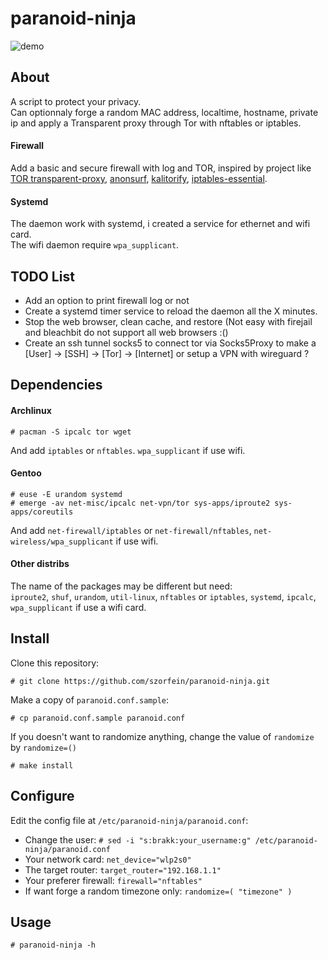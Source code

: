 # paranoid-ninja
![demo](https://raw.githubusercontent.com/szorfein/paranoid-ninja/master/demo/paranoid-ninja.png)

## About 
A script to protect your privacy.  
Can optionnaly forge a random MAC address, localtime, hostname, private ip and apply a Transparent proxy through Tor with nftables or iptables.  

#### Firewall
Add a basic and secure firewall with log and TOR, inspired by project like [TOR transparent-proxy](https://trac.torproject.org/projects/tor/wiki/doc/TransparentProxy), [anonsurf](https://github.com/ParrotSec/anonsurf), [kalitorify](https://github.com/brainfucksec/kalitorify.git), [iptables-essential](https://github.com/trimstray/iptables-essentials). 

#### Systemd
The daemon work with systemd, i created a service for ethernet and wifi card.  
The wifi daemon require `wpa_supplicant`.  

## TODO List
+ Add an option to print firewall log or not
+ Create a systemd timer service to reload the daemon all the X minutes.
+ Stop the web browser, clean cache, and restore (Not easy with firejail and bleachbit do not support all web browsers :()
+ Create an ssh tunnel socks5 to connect tor via Socks5Proxy to make a [User] -> [SSH] -> [Tor] -> [Internet] or setup a VPN with wireguard ?

## Dependencies
#### Archlinux
    
    # pacman -S ipcalc tor wget

And add `iptables` or `nftables`. `wpa_supplicant` if use wifi.

#### Gentoo

    # euse -E urandom systemd
    # emerge -av net-misc/ipcalc net-vpn/tor sys-apps/iproute2 sys-apps/coreutils 

And add `net-firewall/iptables` or `net-firewall/nftables`, `net-wireless/wpa_supplicant` if use wifi.

#### Other distribs
The name of the packages may be different but need:  
`iproute2`, `shuf`, `urandom`, `util-linux`, `nftables` or `iptables`, `systemd`, `ipcalc`, `wpa_supplicant` if use a wifi card.  

## Install
Clone this repository:

    # git clone https://github.com/szorfein/paranoid-ninja.git

Make a copy of `paranoid.conf.sample`:

    # cp paranoid.conf.sample paranoid.conf

If you doesn't want to randomize anything, change the value of `randomize` by `randomize=()`

    # make install

## Configure
Edit the config file at `/etc/paranoid-ninja/paranoid.conf`:

+ Change the user: `# sed -i "s:brakk:your_username:g" /etc/paranoid-ninja/paranoid.conf`
+ Your network card: `net_device="wlp2s0"`
+ The target router: `target_router="192.168.1.1"`
+ Your preferer firewall: `firewall="nftables"`
+ If want forge a random timezone only: `randomize=( "timezone" )`

## Usage

    # paranoid-ninja -h
